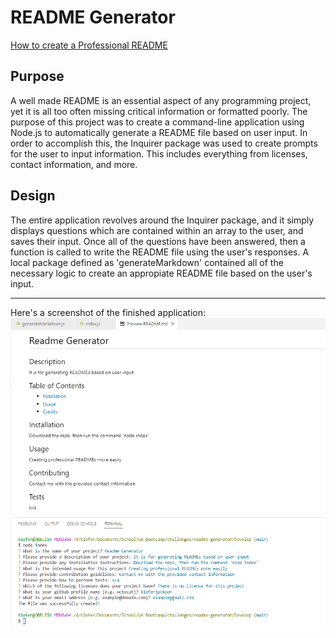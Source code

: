 # README Generator

[How to create a Professional README](https://coding-boot-camp.github.io/full-stack/github/professional-readme-guide)

## Purpose
A well made README is an essential aspect of any programming project, yet it is all too often missing critical information or formatted poorly. The purpose of this project was to create a command-line application using Node.js to automatically generate a README file based on user input. In order to accomplish this, the Inquirer package was used to create prompts for the user to input information. This includes everything from licenses, contact information, and more.

## Design
The entire application revolves around the Inquirer package, and it simply displays questions which are contained within an array to the user, and saves their input. Once all of the questions have been answered, then a function is called to write the README file using the user's responses. A local package defined as 'generateMarkdown' contained all of the necessary logic to create an appropiate README file based on the user's input.

---

Here's a screenshot of the finished application:
![Screenshot of the command-line with example input and the resultant README file generated](./Develop/images/screenshot.png)